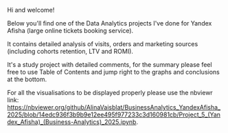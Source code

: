 Hi and welcome!

Below you'll find one of the Data Analytics projects I've done for Yandex Afisha (large online tickets booking service).

It contains detailed analysis of visits, orders and marketing sources (including cohorts retention, LTV and ROMI).

It's a study project with detailed comments, for the summary please feel free to use Table of Contents and jump right to the graphs and conclusions at the bottom.

For all the visualisations to be displayed properly please use the nbviewr link:
https://nbviewer.org/github/AlinaVaisblat/BusinessAnalytics_YandexAfisha_2025/blob/14edc936f3b9b9e12ee495f977233c3d160981cb/Project_5_(Yandex_Afisha)_(Business-Analytics)_2025.ipynb.